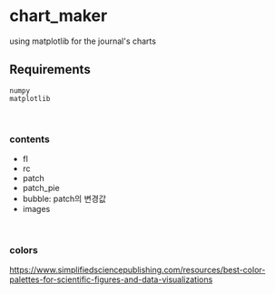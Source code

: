 # chart_maker
using matplotlib for the journal's charts
<br>

## Requirements
```
numpy
matplotlib
```
<br>

### contents

- fl
- rc
- patch
- patch_pie
- bubble: patch의 변경값
- images

<br>

### colors
https://www.simplifiedsciencepublishing.com/resources/best-color-palettes-for-scientific-figures-and-data-visualizations
